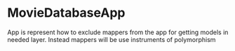 # MovieDatabaseApp
App is represent how to exclude mappers from the app for getting models in needed layer. Instead mappers will be use instruments of polymorphism 
